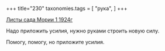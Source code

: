 +++
title="230"
taxonomies.tags = [
 "рука",
]
+++

[Листы сада Мории 1 1924г](/agni/1924)

Надо приложить усилия, нужно руками строить новую силу.   

Помогу, помогу, но приложите усилия.   

